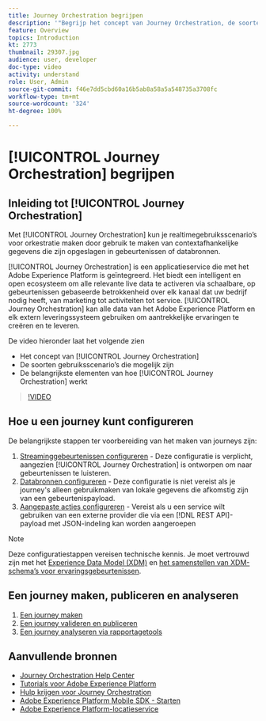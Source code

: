 ```yaml
---
title: Journey Orchestration begrijpen
description: '"Begrijp het concept van Journey Orchestration, de soorten gebruiksscenario’s die mogelijk zijn en de belangrijkste elementen van hoe Journey Orchestration werkt."'
feature: Overview
topics: Introduction
kt: 2773
thumbnail: 29307.jpg
audience: user, developer
doc-type: video
activity: understand
role: User, Admin
source-git-commit: f46e7dd5cbd60a16b5ab8a58a5a548735a3708fc
workflow-type: tm+mt
source-wordcount: '324'
ht-degree: 100%

---
```



# [!UICONTROL Journey Orchestration] begrijpen

## Inleiding tot [!UICONTROL Journey Orchestration]

Met [!UICONTROL Journey Orchestration] kun je realtimegebruiksscenario’s voor orkestratie maken door gebruik te maken van contextafhankelijke gegevens die zijn opgeslagen in gebeurtenissen of databronnen.

[!UICONTROL Journey Orchestration] is een applicatieservice die met het Adobe Experience Platform is geïntegreerd. Het biedt een intelligent en open ecosysteem om alle relevante live data te activeren via schaalbare, op gebeurtenissen gebaseerde betrokkenheid over elk kanaal dat uw bedrijf nodig heeft, van marketing tot activiteiten tot service. [!UICONTROL Journey Orchestration] kan alle data van het Adobe Experience Platform en elk extern leveringssysteem gebruiken om aantrekkelijke ervaringen te creëren en te leveren.

De video hieronder laat het volgende zien

* Het concept van [!UICONTROL Journey Orchestration]
* De soorten gebruiksscenario’s die mogelijk zijn
* De belangrijkste elementen van hoe [!UICONTROL Journey Orchestration] werkt

>[!VIDEO](https://video.tv.adobe.com/v/29307?quality=12)

## Hoe u een journey kunt configureren

De belangrijkste stappen ter voorbereiding van het maken van journeys zijn:

1. [Streaminggebeurtenissen configureren](/help/configuring-journey-orchestration/configure-streaming-events.md) - Deze configuratie is verplicht, aangezien [!UICONTROL Journey Orchestration] is ontworpen om naar gebeurtenissen te luisteren.
1. [Databronnen configureren](/help/configuring-journey-orchestration/configure-data-sources.md) - Deze configuratie is niet vereist als je journey&#39;s alleen gebruikmaken van lokale gegevens die afkomstig zijn van een gebeurtenispayload.
1. [Aangepaste acties configureren](/help/configuring-journey-orchestration/configure-actions.md) - Vereist als u een service wilt gebruiken van een externe provider die via een [!DNL REST API]-payload met JSON-indeling kan worden aangeroepen

>[!NOTE]
>
>Deze configuratiestappen vereisen technische kennis. Je moet vertrouwd zijn met het [Experience Data Model (XDM)](https://experienceleague.adobe.com/docs/platform-learn/tutorials/schemas/schemas-and-experience-data-model.html?lang=nl) en [het samenstellen van XDM-schema’s voor ervaringsgebeurtenissen](https://experienceleague.adobe.com/docs/platform-learn/tutorials/schemas/create-schemas.html?lang=nl).

## Een journey maken, publiceren en analyseren

1. [Een journey maken](/help/building-a-journey/creating-a-journey.md)
1. [Een journey valideren en publiceren](/help/validate-and-publish-a-journey.md)
1. [Een journey analyseren via rapportagetools](/help/analyze-a-journey-via-reporting-tools.md)

## Aanvullende bronnen

* [Journey Orchestration Help Center](https://experienceleague.adobe.com/docs/journeys/using/journey-orchestration-home.html?lang=nl)
* [Tutorials voor Adobe Experience Platform](https://experienceleague.adobe.com/docs/platform-learn/tutorials/overview.html?lang=nl)
* [Hulp krijgen voor Journey Orchestration](/help/understanding-journey-orchestration.md)
* [Adobe Experience Platform Mobile SDK - Starten](https://experienceleague.adobe.com/docs/mobile-sdk-learn/tutorials/fundamentals/understanding-the-mobile-sdks.html?lang=nl)
* [Adobe Experience Platform-locatieservice](https://experienceleague.adobe.com/docs/places/using/home.html?lang=nl)

